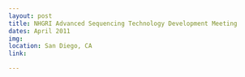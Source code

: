```yaml
---
layout: post
title: NHGRI Advanced Sequencing Technology Development Meeting
dates: April 2011
img: 
location: San Diego, CA
link: 

---
```

